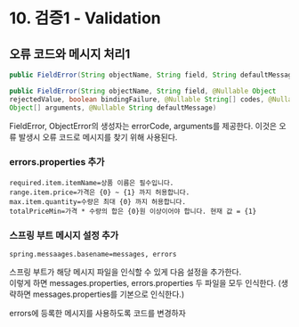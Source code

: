# 10. 검증1 - Validation

## 오류 코드와 메시지 처리1

```java
public FieldError(String objectName, String field, String defaultMessage);

public FieldError(String objectName, String field, @Nullable Object 
rejectedValue, boolean bindingFailure, @Nullable String[] codes, @Nullable
Object[] arguments, @Nullable String defaultMessage)
```

FieldError, ObjectError의 생성자는 errorCode, arguments를 제공한다. 이것은 오류 발생시 오류 코드로 메시지를 찾기 위해 사용된다.

### errors.properties 추가
```properties
required.item.itemName=상품 이름은 필수입니다.
range.item.price=가격은 {0} ~ {1} 까지 허용합니다.
max.item.quantity=수량은 최대 {0} 까지 허용합니다.
totalPriceMin=가격 * 수량의 합은 {0}원 이상이어야 합니다. 현재 값 = {1}
```

### 스프링 부트 메시지 설정 추가
```spring.messaages.basename=messages, errors```

스프링 부트가 해당 메시지 파일을 인식할 수 있게 다음 설정을 추가한다.  
이렇게 하면 messages.properties, errors.properties 두 파일을 모두 인식한다. (생략하면 messages.properties를 기본으로 인식한다.)  
  
errors에 등록한 메시지를 사용하도록 코드를 변경하자

